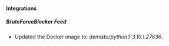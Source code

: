 #### Integrations
##### BruteForceBlocker Feed
- Updated the Docker image to: *demisto/python3:3.10.1.27636*.
